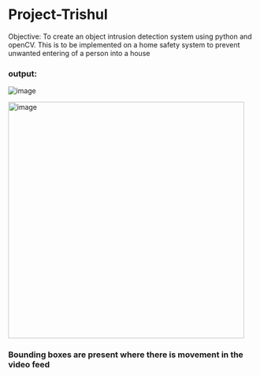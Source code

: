 # Project-Trishul
Objective: To create an object intrusion detection system using python and openCV. This is to be implemented on a home safety system to prevent unwanted entering of a person into a house

### output: 
![image](https://user-images.githubusercontent.com/60562906/148686972-fc52288f-7776-490a-b7c8-40429edb3ea7.png)

<img width="479" alt="image" src="https://user-images.githubusercontent.com/60562906/148688176-0e89efaf-6e72-4cbf-9830-ffcc6eaafc3c.png">


### Bounding boxes are present where there is movement in the video feed
